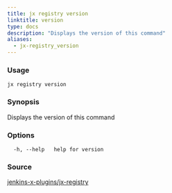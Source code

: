 ```yaml
---
title: jx registry version
linktitle: version
type: docs
description: "Displays the version of this command"
aliases:
  - jx-registry_version
---
```


### Usage

```
jx registry version
```

### Synopsis

Displays the version of this command

### Options

```
  -h, --help   help for version
```

### Source

[jenkins-x-plugins/jx-registry](https://github.com/jenkins-x-plugins/jx-registry)
